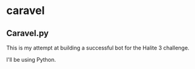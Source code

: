 # caravel

## Caravel.py
This is my attempt at building a successful bot for the Halite 3 challenge.

I'll be using Python.
